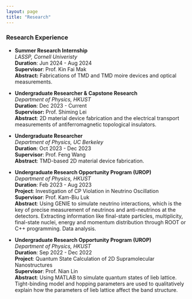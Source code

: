 ```yaml
---
layout: page
title: "Research"
---
```



### Research Experience
* **Summer Research Internship**     
  *LASSP, Cornell Univeristy*   
  **Duration**: Jun 2024 - Aug 2024        
  **Supervisor**: Prof. Kin Fai Mak  
  **Abstract:** Fabrications of TMD and TMD moire devices and optical measurements.
  
* **Undergraduate Researcher & Capstone Research**     
  *Department of Physics, HKUST*           
  **Duration**: Dec 2023 - Current     
  **Supervisor:** Prof. Shiming Lei     
  **Abstract**: 2D material device fabrication and the electrical transport measurements of antiferromagnetic topological insulators.

* **Undergraduate Researcher**      
  *Department of Physics, UC Berkeley*          
  **Duration**: Oct 2023 - Dec 2023    
  **Supervisor**: Prof. Feng Wang       
  **Abstract**: TMD-based 2D material device fabrication.

* **Undergraduate Research Opportunity Program (UROP)**      
  *Department of Physics, HKUST*               
  **Duration**: Feb 2023 - Aug 2023   
  **Project**: Investigation of CP Violation in Neutrino Oscillation      
  **Supervisor**: Prof. Kam-Biu Luk      
  **Abstract**: Using GENIE to simulate neutrino interactions, which is the key of precise measurement of neutrinos and anti-neutrinos at the detectors. Extracting information like final-state particles, multiplicity, final-state nuclei, energy and momentum distribution through ROOT or C++ programming. Data analysis.          
  
* **Undergraduate Research Opportunity Program (UROP)**      
  *Department of Physics, HKUST*                 
  **Duration**: Sep 2022 - Dec 2022   
  **Project**: Quantum State Calculation of 2D Supramolecular Nanostructures     
  **Supervisor**: Prof. Nian Lin    
  **Abstract**: Using MATLAB to simulate quantum states of lieb lattice. Tight-binding model and hopping parameters are used to qualitatively explain how the parameters of lieb lattice affect the band structure.
